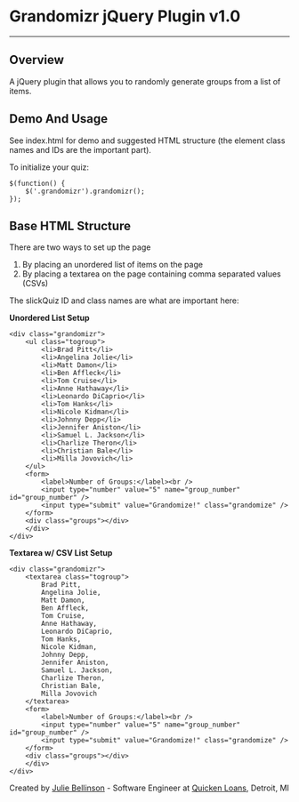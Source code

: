 # Grandomizr jQuery Plugin v1.0
* * *

## Overview

A jQuery plugin that allows you to randomly generate groups from a list of items.


## Demo And Usage

See index.html for demo and suggested HTML structure (the element class names and IDs are the important part).

To initialize your quiz:

    $(function() {
        $('.grandomizr').grandomizr();
    });


## Base HTML Structure

There are two ways to set up the page

1. By placing an unordered list of items on the page
1. By placing a textarea on the page containing comma separated values (CSVs)

The slickQuiz ID and class names are what are important here:

**Unordered List Setup**

    <div class="grandomizr">
        <ul class="togroup">
            <li>Brad Pitt</li>
            <li>Angelina Jolie</li>
            <li>Matt Damon</li>
            <li>Ben Affleck</li>
            <li>Tom Cruise</li>
            <li>Anne Hathaway</li>
            <li>Leonardo DiCaprio</li>
            <li>Tom Hanks</li>
            <li>Nicole Kidman</li>
            <li>Johnny Depp</li>
            <li>Jennifer Aniston</li>
            <li>Samuel L. Jackson</li>
            <li>Charlize Theron</li>
            <li>Christian Bale</li>
            <li>Milla Jovovich</li>
        </ul>
        <form>
            <label>Number of Groups:</label><br />
            <input type="number" value="5" name="group_number" id="group_number" />
            <input type="submit" value="Grandomize!" class="grandomize" />
        </form>
        <div class="groups"></div>
        </div>
    </div>

**Textarea w/ CSV List Setup**

    <div class="grandomizr">
        <textarea class="togroup">
            Brad Pitt,
            Angelina Jolie,
            Matt Damon,
            Ben Affleck,
            Tom Cruise,
            Anne Hathaway,
            Leonardo DiCaprio,
            Tom Hanks,
            Nicole Kidman,
            Johnny Depp,
            Jennifer Aniston,
            Samuel L. Jackson,
            Charlize Theron,
            Christian Bale,
            Milla Jovovich
        </textarea>
        <form>
            <label>Number of Groups:</label><br />
            <input type="number" value="5" name="group_number" id="group_number" />
            <input type="submit" value="Grandomize!" class="grandomize" />
        </form>
        <div class="groups"></div>
        </div>
    </div>

Created by [Julie Bellinson](http://jewlofthelotus.com) - Software Engineer at [Quicken Loans](http://quickenloans.com), Detroit, MI
